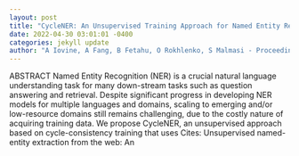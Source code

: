 ```yaml
--- 
layout: post 
title: "CycleNER: An Unsupervised Training Approach for Named Entity Recognition" 
date: 2022-04-30 03:01:01 -0400 
categories: jekyll update 
author: "A Iovine, A Fang, B Fetahu, O Rokhlenko, S Malmasi - Proceedings of the ACM Web , 2022" 
--- 
```

ABSTRACT Named Entity Recognition (NER) is a crucial natural language understanding task for many down-stream tasks such as question answering and retrieval. Despite significant progress in developing NER models for multiple languages and domains, scaling to emerging and/or low-resource domains still remains challenging, due to the costly nature of acquiring training data. We propose CycleNER, an unsupervised approach based on cycle-consistency training that uses Cites: Unsupervised named-entity extraction from the web: An